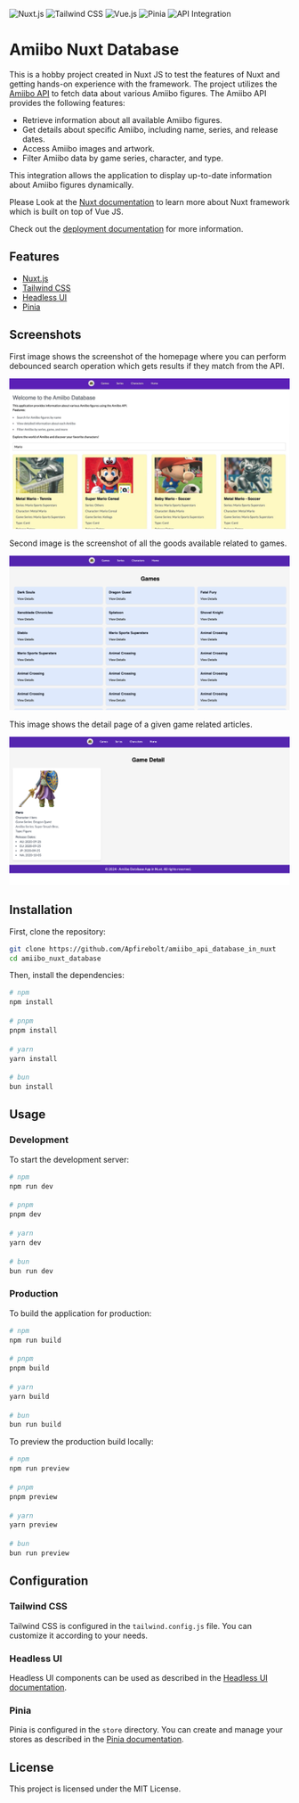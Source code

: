 ![Nuxt.js](https://img.shields.io/badge/Nuxt.js-00C58E?style=for-the-badge&logo=nuxtdotjs&logoColor=white)
![Tailwind CSS](https://img.shields.io/badge/Tailwind_CSS-38B2AC?style=for-the-badge&logo=tailwind-css&logoColor=white)
![Vue.js](https://img.shields.io/badge/Vue.js-4FC08D?style=for-the-badge&logo=vue-dot-js&logoColor=white)
![Pinia](https://img.shields.io/badge/Pinia-FFD700?style=for-the-badge&logo=pinia&logoColor=white)
![API Integration](https://img.shields.io/badge/API_Integration-FF5733?style=for-the-badge&logo=api&logoColor=white)

# Amiibo Nuxt Database

This is a hobby project created in Nuxt JS to test the features of Nuxt and getting hands-on experience with the framework. 
The project utilizes the [Amiibo API](https://www.amiiboapi.com/) to fetch data about various Amiibo figures. The Amiibo API provides the following features:

- Retrieve information about all available Amiibo figures.
- Get details about specific Amiibo, including name, series, and release dates.
- Access Amiibo images and artwork.
- Filter Amiibo data by game series, character, and type.

This integration allows the application to display up-to-date information about Amiibo figures dynamically.

Please Look at the [Nuxt documentation](https://nuxt.com/docs/getting-started/introduction) to learn more about Nuxt framework which is built on top of Vue JS.

Check out the [deployment documentation](https://nuxt.com/docs/getting-started/deployment) for more information.

## Features

- [Nuxt.js](https://nuxt.com/)
- [Tailwind CSS](https://tailwindcss.com/)
- [Headless UI](https://headlessui.dev/)
- [Pinia](https://pinia.vuejs.org/)

## Screenshots

First image shows the screenshot of the homepage where you can perform debounced search operation which gets results if they match from the API.

![Screenshot 1](./screenshots/1.jpeg)

Second image is the screenshot of all the goods available related to games.

![Screenshot 2](./screenshots/2.png)

This image shows the detail page of a given game related articles.

![Screenshot 3](./screenshots/3.png)

## Installation

First, clone the repository:

```bash
git clone https://github.com/Apfirebolt/amiibo_api_database_in_nuxt
cd amiibo_nuxt_database
```

Then, install the dependencies:

```bash
# npm
npm install

# pnpm
pnpm install

# yarn
yarn install

# bun
bun install
```

## Usage

### Development

To start the development server:

```bash
# npm
npm run dev

# pnpm
pnpm dev

# yarn
yarn dev

# bun
bun run dev
```

### Production

To build the application for production:

```bash
# npm
npm run build

# pnpm
pnpm build

# yarn
yarn build

# bun
bun run build
```

To preview the production build locally:

```bash
# npm
npm run preview

# pnpm
pnpm preview

# yarn
yarn preview

# bun
bun run preview
```

## Configuration

### Tailwind CSS

Tailwind CSS is configured in the `tailwind.config.js` file. You can customize it according to your needs.

### Headless UI

Headless UI components can be used as described in the [Headless UI documentation](https://headlessui.dev/).

### Pinia

Pinia is configured in the `store` directory. You can create and manage your stores as described in the [Pinia documentation](https://pinia.vuejs.org/).

## License

This project is licensed under the MIT License.